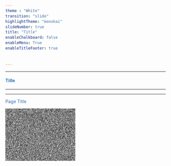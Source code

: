 ```yaml
---
theme : "White"
transition: "slide"
highlightTheme: "monokai"
slideNumber: true
title: "Title"
enableChalkboard: false
enableMenu: True
enableTitleFooter: true


---
```


<style type="text/css">
    /* 1. Style header/footer <div> so they are positioned as desired. */
    #header-left1 {
        position: absolute;
        top: 3.3%;
        left: 1%;
        color: gray;
        font-size: 0.4em;
    }
    #header-left2 {
        position: absolute;
        top: 5.3%;
        left: 1%;
        color: gray;
        font-size: 0.4em;
    }
    #header-right {
        position: absolute;
        top: 1.7%;
        right: 1%;
    }
    #footer-left {
        position: absolute;
        bottom: 3%;
        left: 7.5%;
        color: gray;
        font-size: 0.4em;
    }
</style>

<!-- 2. Create hidden header/footer <div> -->
<div id="hidden" style="display:none;">
    <div id="header">
        <div id="header-left1"> upper left header 1 </div>
        <div id="header-left2"> upper left header 2 </div>
        <div id="header-right"><img class="fragment" src="logo.png" width="75" height="75"> </div>
        <div id="footer-left"> lower left footer </div>
    </div>
</div>

<script src="https://code.jquery.com/jquery-2.2.4.min.js"></script>
<script type="text/javascript">
    // 3. On Reveal.js ready event, copy header/footer <div> into each `.slide-background` <div>
    var header = $('#header').html();
    if ( window.location.search.match( /print-pdf/gi ) ) {
        Reveal.addEventListener( 'ready', function( event ) {
            $('.slide-background').append(header);
        });
    }
    else {
        $('div.reveal').append(header);
   }
</script>

------
#### <span style="color:#3070b3"> Title </span>
------


---

<span style="color:#3070b3"> Page Title </span>

<img class="r-stretch" src="noise.png">
